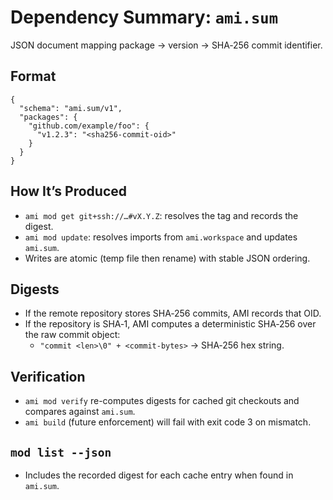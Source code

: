 # Dependency Summary: `ami.sum`

JSON document mapping package → version → SHA‑256 commit identifier.

## Format

```
{
  "schema": "ami.sum/v1",
  "packages": {
    "github.com/example/foo": {
      "v1.2.3": "<sha256-commit-oid>"
    }
  }
}
```

## How It’s Produced

- `ami mod get git+ssh://…#vX.Y.Z`: resolves the tag and records the digest.
- `ami mod update`: resolves imports from `ami.workspace` and updates `ami.sum`.
- Writes are atomic (temp file then rename) with stable JSON ordering.

## Digests

- If the remote repository stores SHA‑256 commits, AMI records that OID.
- If the repository is SHA‑1, AMI computes a deterministic SHA‑256 over the raw commit object:
  - `"commit <len>\0" + <commit-bytes>` → SHA‑256 hex string.

## Verification

- `ami mod verify` re-computes digests for cached git checkouts and compares against `ami.sum`.
- `ami build` (future enforcement) will fail with exit code 3 on mismatch.

## `mod list --json`

- Includes the recorded digest for each cache entry when found in `ami.sum`.
